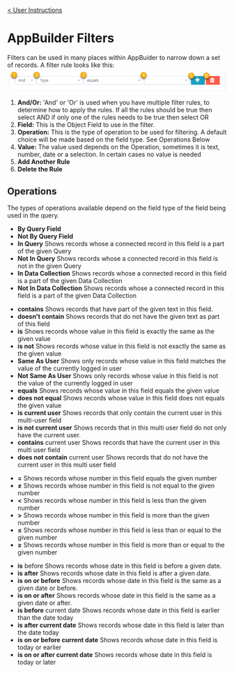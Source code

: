 [< User Instructions](../../Index.md)

# AppBuilder Filters

Filters can be used in many places within AppBuider to narrow down a set of records. A filter rule looks like this:
![](./images/filters.png)

1. **And/Or:** 'And' or 'Or' is used when you have multiple filter rules, to determine how to apply the rules. If all the rules should be true then select AND if only one of the rules needs to be true then select OR
1. **Field:** This is the Object Field to use in the filter.
1. **Operation:** This is the type of operation to be used for filtering. A default choice will be made based on the field type. See Operations Below
1. **Value:** The value used depends on the Operation, sometimes it is text, number, date or a selection. In certain cases no value is needed
1. **Add Another Rule**
1. **Delete the Rule**

## Operations

The types of operations available depend on the field type of the field being used in the query.

- **By Query Field**
- **Not By Query Field**
- **In Query** Shows records whose a connected record in this field is a part of the given Query
- **Not In Query** Shows records whose a connected record in this field is not in the given Query
- **In Data Collection** Shows records whose a connected record in this field is a part of the given Data Collection
- **Not In Data Collection** Shows records whose a connected record in this field is a part of the given Data Collection

* **contains** Shows records that have part of the given text in this field.
* **doesn't contain** Shows records that do not have the given text as part of this field
* **is** Shows records whose value in this field is exactly the same as the given value
* **is not** Shows records whose value in this field is not exactly the same as the given value
* **Same As User** Shows only records whose value in this field matches the value of the currently logged in user
* **Not Same As User** Shows only records whose value in this field is not the value of the currently logged in user
* **equals** Shows records whose value in this field equals the given value
* **does not equal** Shows records whose value in this field does not equals the given value
* **is current user** Shows records that only contain the current user in this multi-user field
* **is not current user** Shows records that in this multi user field do not only have the current user.
* **contains** current user Shows records that have the current user in this multi user field
* **does not contain** current user Shows records that do not have the current user in this multi user field

- **=** Shows records whose number in this field equals the given number
- **≠** Shows records whose number in this field is not equal to the given number
- **<** Shows records whose number in this field is less than the given number
- **>** Shows records whose number in this field is more than the given number
- **≤** Shows records whose number in this field is less than or equal to the given number
- **≥** Shows records whose number in this field is more than or equal to the given number

* **is** before Shows records whose date in this field is before a given date.
* **is after** Shows records whose date in this field is after a given date.
* **is on or before** Shows records whose date in this field is the same as a given date or before.
* **is on or after** Shows records whose date in this field is the same as a given date or after.
* **is before** current date Shows records whose date in this field is earlier than the date today
* **is after current date** Shows records whose date in this field is later than the date today
* **is on or before current date** Shows records whose date in this field is today or earlier
* **is on or after current date** Shows records whose date in this field is today or later
